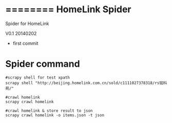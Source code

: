 ========
HomeLink Spider
========

Spider for HomeLink

V0.1 20140202
   * first commit
   
Spider command
========
    
    #scrapy shell for test xpath
    scrapy shell "http://beijing.homelink.com.cn/sold/c1111027378318/rs铭科苑/"

    #crawl homelink  
    scrapy crawl homelink 
    
    #crawl homelink & store result to json
    scrapy crawl homelink -o items.json -t json

